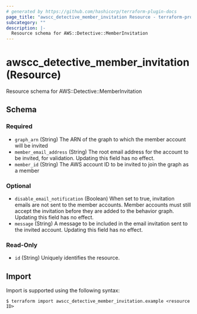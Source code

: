 ```yaml
---
# generated by https://github.com/hashicorp/terraform-plugin-docs
page_title: "awscc_detective_member_invitation Resource - terraform-provider-awscc"
subcategory: ""
description: |-
  Resource schema for AWS::Detective::MemberInvitation
---
```


# awscc_detective_member_invitation (Resource)

Resource schema for AWS::Detective::MemberInvitation



<!-- schema generated by tfplugindocs -->
## Schema

### Required

- `graph_arn` (String) The ARN of the graph to which the member account will be invited
- `member_email_address` (String) The root email address for the account to be invited, for validation. Updating this field has no effect.
- `member_id` (String) The AWS account ID to be invited to join the graph as a member

### Optional

- `disable_email_notification` (Boolean) When set to true, invitation emails are not sent to the member accounts. Member accounts must still accept the invitation before they are added to the behavior graph. Updating this field has no effect.
- `message` (String) A message to be included in the email invitation sent to the invited account. Updating this field has no effect.

### Read-Only

- `id` (String) Uniquely identifies the resource.

## Import

Import is supported using the following syntax:

```shell
$ terraform import awscc_detective_member_invitation.example <resource ID>
```
